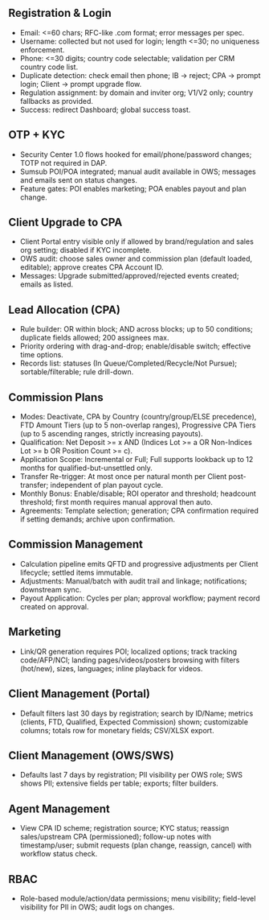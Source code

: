 ## Registration & Login
- Email: <=60 chars; RFC-like .com format; error messages per spec.
- Username: collected but not used for login; length <=30; no uniqueness enforcement.
- Phone: <=30 digits; country code selectable; validation per CRM country code list.
- Duplicate detection: check email then phone; IB → reject; CPA → prompt login; Client → prompt upgrade flow.
- Regulation assignment: by domain and inviter org; V1/V2 only; country fallbacks as provided.
- Success: redirect Dashboard; global success toast.

## OTP + KYC
- Security Center 1.0 flows hooked for email/phone/password changes; TOTP not required in DAP.
- Sumsub POI/POA integrated; manual audit available in OWS; messages and emails sent on status changes.
- Feature gates: POI enables marketing; POA enables payout and plan change.

## Client Upgrade to CPA
- Client Portal entry visible only if allowed by brand/regulation and sales org setting; disabled if KYC incomplete.
- OWS audit: choose sales owner and commission plan (default loaded, editable); approve creates CPA Account ID.
- Messages: Upgrade submitted/approved/rejected events created; emails as listed.

## Lead Allocation (CPA)
- Rule builder: OR within block; AND across blocks; up to 50 conditions; duplicate fields allowed; 200 assignees max.
- Priority ordering with drag-and-drop; enable/disable switch; effective time options.
- Records list: statuses (In Queue/Completed/Recycle/Not Pursue); sortable/filterable; rule drill-down.

## Commission Plans
- Modes: Deactivate, CPA by Country (country/group/ELSE precedence), FTD Amount Tiers (up to 5 non-overlap ranges), Progressive CPA Tiers (up to 5 ascending ranges, strictly increasing payouts).
- Qualification: Net Deposit >= x AND (Indices Lot >= a OR Non-Indices Lot >= b OR Position Count >= c).
- Application Scope: Incremental or Full; Full supports lookback up to 12 months for qualified-but-unsettled only.
- Transfer Re-trigger: At most once per natural month per Client post-transfer; independent of plan payout cycle.
- Monthly Bonus: Enable/disable; ROI operator and threshold; headcount threshold; first month requires manual approval then auto.
- Agreements: Template selection; generation; CPA confirmation required if setting demands; archive upon confirmation.

## Commission Management
- Calculation pipeline emits QFTD and progressive adjustments per Client lifecycle; settled items immutable.
- Adjustments: Manual/batch with audit trail and linkage; notifications; downstream sync.
- Payout Application: Cycles per plan; approval workflow; payment record created on approval.

## Marketing
- Link/QR generation requires POI; localized options; track tracking code/AFP/NCI; landing pages/videos/posters browsing with filters (hot/new), sizes, languages; inline playback for videos.

## Client Management (Portal)
- Default filters last 30 days by registration; search by ID/Name; metrics (clients, FTD, Qualified, Expected Commission) shown; customizable columns; totals row for monetary fields; CSV/XLSX export.

## Client Management (OWS/SWS)
- Defaults last 7 days by registration; PII visibility per OWS role; SWS shows PII; extensive fields per table; exports; filter builders.

## Agent Management
- View CPA ID scheme; registration source; KYC status; reassign sales/upstream CPA (permissioned); follow-up notes with timestamp/user; submit requests (plan change, reassign, cancel) with workflow status check.

## RBAC
- Role-based module/action/data permissions; menu visibility; field-level visibility for PII in OWS; audit logs on changes.